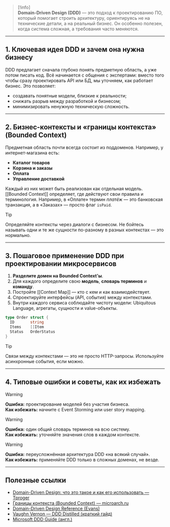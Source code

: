 > [!info]  
> **Domain-Driven Design (DDD)** — это подход к проектированию ПО, который помогает строить архитектуру, ориентируясь не на технические детали, а на реальный бизнес. Он особенно полезен, когда система сложная, а требования часто меняются.

---

## 1. Ключевая идея DDD и зачем она нужна бизнесу

DDD предлагает сначала глубоко понять предметную область, а уже потом писать код. Всё начинается с общения с экспертами: вместо того чтобы сразу проектировать API или БД, мы уточняем, как работает бизнес. Это позволяет:

- создавать понятные модели, близкие к реальности;
- снижать разрыв между разработкой и бизнесом;
- минимизировать ненужную техническую сложность.

---

## 2. Бизнес-контексты и «границы контекста» (Bounded Context)

Предметная область почти всегда состоит из поддоменов. Например, у интернет-магазина есть:

- **Каталог товаров**
- **Корзина и заказы**
- **Оплата**
- **Управление доставкой**

Каждый из них может быть реализован как отдельная модель. [[Bounded Context]] определяет, где действуют свои правила и терминология. Например, в «Оплате» термин *платёж* — это банковская транзакция, а в «Заказах» — просто флаг `isPaid`.

> [!tip]
> Определяйте контексты через диалоги с бизнесом. Не бойтесь называть одни и те же сущности по-разному в разных контекстах — это нормально.

---

## 3. Пошаговое применение DDD при проектировании микросервисов

1. **Разделите домен на Bounded Context'ы**.
2. Для каждого определите свою **модель**, **словарь терминов** и **команду**.
3. Постройте [[Context Map]] — кто с кем и как взаимодействует.
4. Спроектируйте интерфейсы (API, события) между контекстами.
5. Внутри каждого сервиса соблюдайте чистоту модели: Ubiquitous Language, агрегаты, сущности и value-объекты.

```go
type Order struct {
  ID       string
  Items    []Item
  Status   OrderStatus
}
```

> [!tip]
> Связи между контекстами — это не просто HTTP-запросы. Используйте асинхронные события, если можно.

---

## 4. Типовые ошибки и советы, как их избежать

> [!warning]
> **Ошибка:** проектирование моделей без участия бизнеса.  
> **Как избежать:** начните с Event Storming или user story mapping.

> [!warning]
> **Ошибка:** один общий словарь терминов на всю систему.  
> **Как избежать:** уточняйте значения слов в каждом контексте.

> [!warning]
> **Ошибка:** переусложнённая архитектура DDD «на всякий случай».  
> **Как избежать:** применяйте DDD только в сложных доменах, не везде.

---

## Полезные ссылки

* [Domain-Driven Design: что это такое и как его использовать — Tproger](https://tproger.ru/articles/domain-driven-design-davajte-ne-budem-uslozhnyat?utm_source=chatgpt.com)
* [Границы контекста (Bounded Context) — microarch.ru](https://microarch.ru/blog/bounded-context?utm_source=chatgpt.com)
* [Domain-Driven Design Reference (Evans)](https://domainlanguage.com/ddd/reference/)
* [Vaughn Vernon — DDD Distilled (краткий гайд)](https://vaughnvernon.co/?p=838)
* [Microsoft DDD Guide (англ.)](https://learn.microsoft.com/en-us/dotnet/architecture/modern-web-apps-azure/architectural-principles#domain-driven-design)
